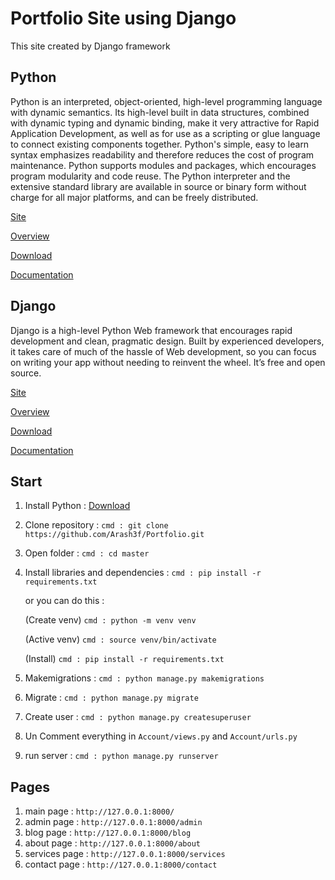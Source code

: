 # Portfolio Site using Django 
This site created by Django framework


## Python
Python is an interpreted, object-oriented, high-level programming language with dynamic semantics. Its high-level built in data structures, combined with dynamic typing and dynamic binding, make it very attractive for Rapid Application Development, as well as for use as a scripting or glue language to connect existing components together. Python's simple, easy to learn syntax emphasizes readability and therefore reduces the cost of program maintenance. Python supports modules and packages, which encourages program modularity and code reuse. The Python interpreter and the extensive standard library are available in source or binary form without charge for all major platforms, and can be freely distributed.

[Site](https://www.python.org)

[Overview](https://www.python.org/about/)

[Download ](https://www.python.org/downloads/)

[Documentation](https://www.python.org/doc/)

## Django 
Django is a high-level Python Web framework that encourages rapid development and clean, pragmatic design. Built by experienced developers, it takes care of much of the hassle of Web development, so you can focus on writing your app without needing to reinvent the wheel. It’s free and open source.

[Site](https://www.djangoproject.com)

[Overview](https://www.djangoproject.com/start/overview/)

[Download ](https://www.djangoproject.com/download/)

[Documentation](https://docs.djangoproject.com/en/3.1/)

## Start

 1. Install Python : 
 [Download ](https://www.python.org/downloads/)
 2. Clone repository : `cmd : git clone https://github.com/Arash3f/Portfolio.git`
 3. Open folder : `cmd : cd master`
 4. Install libraries and dependencies : `cmd : pip install -r requirements.txt`
 
    or you can do this :
    
    (Create venv) `cmd : python -m venv venv`
    
    (Active venv) `cmd : source venv/bin/activate`
    
    (Install) `cmd : pip install -r requirements.txt`
 5. Makemigrations : `cmd : python manage.py makemigrations`
 6. Migrate : `cmd : python manage.py migrate`
 7. Create user : `cmd : python manage.py createsuperuser`
 8. Un Comment  everything in `Account/views.py` and `Account/urls.py`
 9. run server : `cmd : python manage.py runserver`
 
 ## Pages
 
 1. main page :       `http://127.0.0.1:8000/`
 2. admin page :    `http://127.0.0.1:8000/admin`
 3. blog page :       `http://127.0.0.1:8000/blog `
 4. about page :     `http://127.0.0.1:8000/about`
 5. services page : `http://127.0.0.1:8000/services`
 6. contact page :  `http://127.0.0.1:8000/contact`




